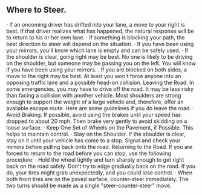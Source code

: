 ## Where to Steer.
· If an oncoming driver has drifted into your lane, a move to your right is best. If that driver realizes what has happened, the natural response will be to return to his or her own lane.
· If something is blocking your path, the best direction to steer will depend on the situation.
· If you have been using your mirrors, you'll know which lane is empty and can be safely used.
· If the shoulder is clear, going right may be best. No one is likely to be driving on the shoulder, but someone may be passing you on the left. You will know if you have been using your mirrors.
. If you are blocked on both sides, a move to the right may be best. At least you won't force anyone into an opposing traffic lane and a possible head-on collision.
Leaving the Road. In some emergencies, you may have to drive off the road. It may be less risky than facing a collision with another vehicle.
Most shoulders are strong enough to support the weight of a large vehicle and, therefore, offer an available escape route. Here are some guidelines if you do leave the road.
· Avoid Braking. If possible, avoid using the brakes until your speed has dropped to about 20 mph. Then brake very gently to avoid skidding on a loose surface.
· Keep One Set of Wheels on the Pavement, if Possible. This helps to maintain control.
· Stay on the Shoulder. If the shoulder is clear, stay on it until your vehicle has come to a stop. Signal and check your mirrors before pulling back onto the road.
Returning to the Road. If you are forced to return to the road before you can stop, use the following procedure:
· Hold the wheel tightly and turn sharply enough to get right back on the road safely. Don't try to edge gradually back on the road. If you do, your tires might grab unexpectedly, and you could lose control.
· When both front tires are on the paved surface, counter-steer immediately. The two turns should be made as a single "steer-counter-steer" move.